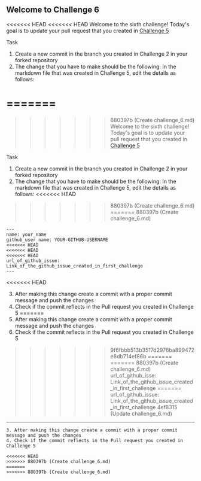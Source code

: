 ## Welcome to Challenge 6

<<<<<<< HEAD
<<<<<<< HEAD
Welcome to the sixth challenge!
Today's goal is to update your pull request that you created in [Challenge 5](https://github.com/scaleracademy/scaler-september-open-source-challenge/blob/main/Challenges/challenge_5.md?plain=1)

Task

1. Create a new commit in the branch you created in Challenge 2 in your forked repository
2. The change that you have to make should be the following:
   In the markdown file that was created in Challenge 5, edit the details as follows:

=======
=======
>>>>>>> 880397b (Create challenge_6.md)
Welcome to the sixth challenge! 
Today's goal is to update your pull request that you created in [Challenge 5](https://github.com/scaleracademy/scaler-september-open-source-challenge/blob/main/Challenges/challenge_5.md?plain=1)

Task
1. Create a new commit in the branch you created in Challenge 2 in your forked repository 
2. The change that you have to make should be the following: 
In the markdown file that was created in Challenge 5, edit the details as follows: 
<<<<<<< HEAD
>>>>>>> 880397b (Create challenge_6.md)
=======
>>>>>>> 880397b (Create challenge_6.md)
```
---
name: your_name
github_user_name: YOUR-GITHUB-USERNAME
<<<<<<< HEAD
<<<<<<< HEAD
<<<<<<< HEAD
url_of_github_issue: Link_of_the_github_issue_created_in_first_challenge
---
```
<<<<<<< HEAD

3. After making this change create a commit with a proper commit message and push the changes
4. Check if the commit reflects in the Pull request you created in Challenge 5
=======
3. After making this change create a commit with a proper commit message and push the changes 
4. Check if the commit reflects in the Pull request you created in Challenge 5

>>>>>>> 9f6fbbb513b3517d2976ba899472e8db714ef86b
=======
=======
>>>>>>> 880397b (Create challenge_6.md)
url_of_github_isse: Link_of_the_github_issue_created_in_first_challenge
=======
url_of_github_issue: Link_of_the_github_issue_created_in_first_challenge
>>>>>>> 4ef8315 (Update challenge_6.md)
---
```
3. After making this change create a commit with a proper commit message and push the changes 
4. Check if the commit reflects in the Pull request you created in Challenge 5

<<<<<<< HEAD
>>>>>>> 880397b (Create challenge_6.md)
=======
>>>>>>> 880397b (Create challenge_6.md)

